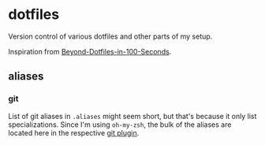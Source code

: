 # dotfiles

Version control of various dotfiles and other parts of my setup.

Inspiration from [Beyond-Dotfiles-in-100-Seconds](https://github.com/eieioxyz/Beyond-Dotfiles-in-100-Seconds).

## aliases

### git

List of git aliases in `.aliases` might seem short, but that's because it only list specializations. Since I'm using `oh-my-zsh`, the bulk of the aliases are located here in the respective [git plugin](https://github.com/ohmyzsh/ohmyzsh/tree/master/plugins/git).
